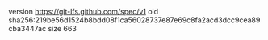 version https://git-lfs.github.com/spec/v1
oid sha256:219be56d1524b8bdd08f1ca56028737e87e69c8fa2acd3dcc9cea89cba3447ac
size 663
